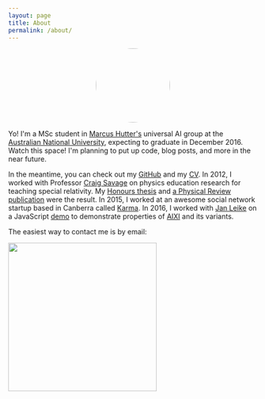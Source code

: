 ```yaml
---
layout: page
title: About
permalink: /about/
---
```


<center><img src="../assets/me.png" style="border-radius:50%" width="150" /></center>

Yo! I'm a MSc student in [Marcus Hutter's][marcus] universal AI group at the [Australian National University][anu], expecting to graduate in December 2016. Watch this space! I'm planning to put up code, blog posts, and more in the near future.

In the meantime, you can check out my [GitHub] and my [CV]. In 2012, I worked with Professor [Craig Savage][craig] on physics education research for teaching special relativity. My [Honours thesis] and [a Physical Review publication][AS2013] were the result. In 2015, I worked at an awesome social network startup based in Canberra called [Karma]. In 2016, I worked with [Jan Leike][jan] on a JavaScript [demo] to demonstrate properties of [AIXI] and its variants.

The easiest way to contact me is by email:

<img src="../assets/email.png" width="300" />


[marcus]: http://hutter1.net
[craig]: http://people.physics.anu.edu.au/~cms130/
[jan]: https://jan.leike.name/

[demo]: http://aslanides.github.io/aixijs
[anu]: http://anu.edu.au
[AIXI]: https://en.wikipedia.org/wiki/AIXI
[GitHub]: https://github.com/aslanides
[Karma]: https://karma.wiki

[Honours thesis]: ../docs/honours_thesis.pdf
[CV]: ../docs/cv.pdf
[AS2013]: http://journals.aps.org/prper/abstract/10.1103/PhysRevSTPER.9.010118
